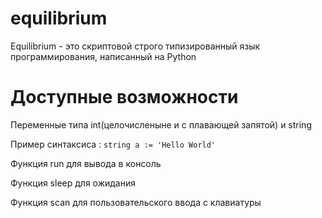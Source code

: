 # equilibrium

Equilibrium - это скриптовой строго типизированный язык программирования, написанный на Python

# Доступные возможности

Переменные типа int(целочисленыне и с плавающей запятой) и string

Пример синтаксиса : `string a := 'Hello World'`

Функция run для вывода в консоль 

Функция sleep для ожидания

Функция scan для пользовательского ввода с клавиатуры


                   
